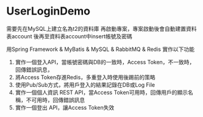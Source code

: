 # UserLoginDemo
需要先在MySQL上建立名為t2的資料庫
再啟動專案，專案啟動後會自動建置資料表account
後再至資料表account中insert帳號及密碼


用Spring Framework &amp; MyBatis &amp; MySQL &amp; RabbitMQ &amp; Redis 實作以下功能  
1. 實作一個登入API，當帳號密碼與DB的一致時，Access Token，不一致時，回傳錯誤訊息，
2. 將Access Token存進Redis，多重登入時使用後踢前的策略
3. 使用Pub/Sub方式，將用戶登入的結果記錄在DB或Log File
4. 實作一個個人資訊 REST API，當Access Token可用時，回傳用戶的顯示名稱，不可用時，回傳錯誤訊息
5. 實作一個登出 API，讓Access Token失效
